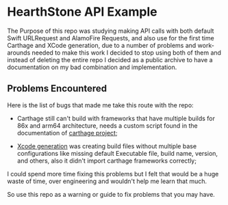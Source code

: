 # HearthStone API Example
The Purpose of this repo was studying making API calls with both default Swift URLRequest and AlamoFire Requests, and also use for the first time Carthage and XCode generation, due to a number of problems and work-arounds needed to make this work I decided to stop using both of them and instead of deleting the entire repo I decided as a public archive to have a documentation on my bad combination and implementation.

## Problems Encountered
Here is the list of bugs that made me take this route with the repo:
- Carthage still can't build with frameworks that have multiple builds for 86x and arm64 architecture, needs a custom script found in the documentation of [carthage project](https://github.com/Carthage/Carthage/blob/master/Documentation/Xcode12Workaround.md);

- [Xcode generation](https://github.com/yonaskolb/XcodeGen) was creating build files without multiple base configurations like missing default Executable file, build name, version, and others, also it didn't import carthage frameworks correctly;

I could spend more time fixing this problems but I felt that would be a huge waste of time, over engineering and wouldn't help me learn that much.

So use this repo as a warning or guide to fix problems that you may have.
